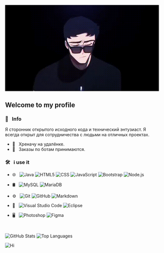 <img src="assets/video-_1_.gif" width="750"> 
<h2> Welcome to my profile</h2>
<h3> 👨 &nbsp; Info </h3>

Я сторонник открытого исходного кода и технический энтузиаст. Я всегда открыт для сотрудничества с людьми на отличных проектах.


- 🚀 &nbsp; Хреначу на удалёнке.
- 💼 &nbsp; Заказы по ботам принимаются.


<h3> 🛠 &nbsp; i use it </h3>

- 🌐 &nbsp;
 ![Java](https://img.shields.io/badge/-Java-333333?style=flat&logo=Java&logoColor=007396)
  ![HTML5](https://img.shields.io/badge/-HTML5-333333?style=flat&logo=HTML5)
  ![CSS](https://img.shields.io/badge/-CSS-333333?style=flat&logo=CSS3&logoColor=1572B6)
  ![JavaScript](https://img.shields.io/badge/-JavaScript-333333?style=flat&logo=javascript)
  ![Bootstrap](https://img.shields.io/badge/-Bootstrap-333333?style=flat&logo=bootstrap&logoColor=563D7C)
  ![Node.js](https://img.shields.io/badge/-Node.js-333333?style=flat&logo=node.js)
- 🛢 &nbsp;
  ![MySQL](https://img.shields.io/badge/-MySQL-333333?style=flat&logo=mysql)
  ![MariaDB](https://img.shields.io/badge/-MariaDB-333333?style=flat&logo=MariaDB)
  
- ⚙️ &nbsp;
  ![Git](https://img.shields.io/badge/-Git-333333?style=flat&logo=git)
  ![GitHub](https://img.shields.io/badge/-GitHub-333333?style=flat&logo=github)
  ![Markdown](https://img.shields.io/badge/-Markdown-333333?style=flat&logo=markdown)
- 🔧 &nbsp;
  ![Visual Studio Code](https://img.shields.io/badge/-Visual%20Studio%20Code-333333?style=flat&logo=visual-studio-code&logoColor=007ACC)
  ![Eclipse](https://img.shields.io/badge/-Eclipse-333333?style=flat&logo=eclipse-ide&logoColor=2C2255)
- 🖥 &nbsp;
  ![Photoshop](https://img.shields.io/badge/-Photoshop-333333?style=flat&logo=adobe-photoshop)
  ![Figma](https://img.shields.io/badge/-Figma-333333?style=flat&logo=figma)

<br/>

![GitHub Stats](https://github-readme-stats.vercel.app/api?username=JFounder&hide_border=true&show_icons=true&count_private=true&line_height=27)
![Top Languages](https://github-readme-stats.vercel.app/api/top-langs/?username=JFounder&hide_border=true&show_icons=true&langs_count=3)



![Hi](https://github.githubassets.com/images/mona-whisper.gif)

<!--
**JFounder/JFounder** is a ✨ _special_ ✨ repository because its `README.md` (this file) appears on your GitHub profile.

Here are some ideas to get you started:

- 🔭 I’m currently working on ...
- 🌱 I’m currently learning ...
- 👯 I’m looking to collaborate on ...
- 🤔 I’m looking for help with ...
- 💬 Ask me about ...
- 📫 How to reach me: ...
- 😄 Pronouns: ...
- ⚡ Fun fact: ...
-->
